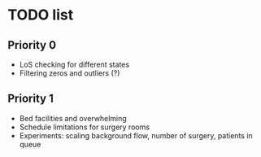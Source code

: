 # TODO list

## Priority 0

- LoS checking for different states
- Filtering zeros and outliers (?)

## Priority 1 

- Bed facilities and overwhelming
- Schedule limitations for surgery rooms
- Experiments: scaling background flow, number of surgery, patients in queue